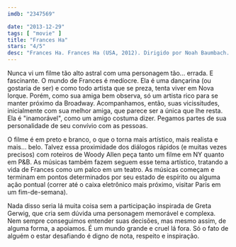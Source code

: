 ```yaml
---
imdb: "2347569"

date: "2013-12-29"
tags: [ "movie" ]
title: "Frances Ha"
stars: "4/5"
desc: "Frances Ha. Frances Ha (USA, 2012). Dirigido por Noah Baumbach. Escrito por Noah Baumbach, Greta Gerwig. Com Greta Gerwig, Mickey Sumner, Michael Esper, Adam Driver, Michael Zegen, Charlotte d'Amboise, Grace Gummer, Daiva Deupree, Isabelle McNally."
---
```

Nunca vi um filme tão alto astral com uma personagem tão... errada. E fascinante. O mundo de Frances é medíocre. Ela é uma dançarina (ou gostaria de ser) e como todo artista que se preza, tenta viver em Nova Iorque. Porém, como sua amiga bem observa, só um artista rico para se manter próximo da Broadway. Acompanhamos, então, suas vicissitudes, inicialmente com sua melhor amiga, que parece ser a única que lhe resta. Ela é "inamorável", como um amigo costuma dizer. Pegamos partes de sua personalidade de seu convívio com as pessoas.

O filme é em preto e branco, o que o torna mais artístico, mais realista e mais... belo. Talvez essa proximidade dos diálogos rápidos (e muitas vezes precisos) com roteiros de Woody Allen peça tanto um filme em NY quanto em P&B. As músicas também fazem seguem esse tema artístico, tratando a vida de Frances como um palco em um teatro. As músicas começam e terminam em pontos determinados por seu estado de espírito ou alguma ação pontual (correr até o caixa eletrônico mais próximo, visitar Paris em um fim-de-semana).

Nada disso seria lá muita coisa sem a participação inspirada de Greta Gerwig, que cria sem dúvida uma personagem memorável e complexa. Nem sempre conseguimos entender suas decisões, mas mesmo assim, de alguma forma, a apoiamos. É um mundo grande e cruel lá fora. Só o fato de alguém o estar desafiando é digno de nota, respeito e inspiração.

